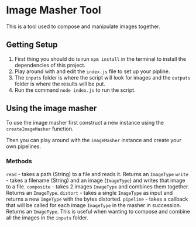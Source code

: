 # Image Masher Tool

This is a tool used to compose and manipulate images together.

## Getting Setup

1. First thing you should do is run `npm install` in the terminal to install the dependencies of this project.
2. Play around with and edit the `index.js` file to set up your pipline.
3. The `inputs` folder is where the script will look for images and the `outputs` folder is where the results will be put.
4. Run the command `node index.js` to run the script.

## Using the image masher

To use the image masher first construct a new instance using the `createImageMasher` function.

Then you can play around with the `imageMasher` instance and create your own pipelines.

### Methods

`read` - takes a path (String) to a file and reads it. Returns an `ImageType`
`write` - takes a filename (String) and an image (`ImageType`) and writes that image to a file.
`composite` - takes 2 images `ImageType` and combines them together. Returns an `ImageType`.
`distort` - takes a single `ImageType` as input and returns a new `ImgeType` with the bytes distorted.
`pipeline` - takes a callback that will be called for each image `ImageType` in the masher in succession. Returns an `ImageType`. This is useful when wanting to compose and combine all the images in the `inputs` folder.